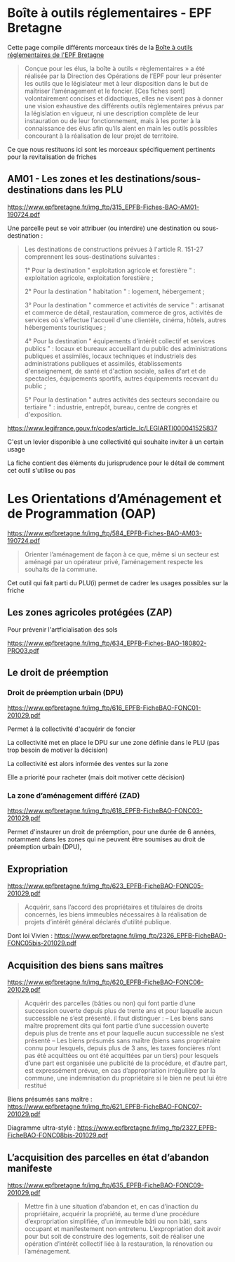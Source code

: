 # Boîte à outils réglementaires - EPF Bretagne

<!--

Notes de lecture

AM01 - Les zones et les destinations/sous-destinations dans les PLU

https://www.epfbretagne.fr/img_ftp/315_EPFB-Fiches-BAO-AM01-190724.pdf

L'équipe UrbanVitaliz ne s'intéresse qu'aux friches en zones U
Pas les zones A (agricoles), ni les UA1 (constructibles)

Super cool diagramme page 4



-->


Cette page compile différents morceaux tirés de la [Boîte à outils réglementaires de l'EPF Bretagne](https://www.epfbretagne.fr/-boite-a-outils-reglementaire--1841.html)

> Conçue pour les élus, la boîte à outils « règlementaires » a été réalisée par la Direction des Opérations de l’EPF pour leur présenter les outils que le législateur met à leur disposition dans le but de maîtriser l’aménagement et le foncier.
> [Ces fiches sont] volontairement concises et didactiques, elles ne visent pas à donner une vision exhaustive des différents outils règlementaires prévus par la législation en vigueur, ni une description complète de leur instauration ou de leur fonctionnement, mais à les porter à la connaissance des élus afin qu’ils aient en main les outils possibles concourant à la réalisation de leur projet de territoire.

Ce que nous restituons ici sont les morceaux spécifiquement pertinents pour la revitalisation de friches


## AM01 - Les zones et les destinations/sous-destinations dans les PLU

https://www.epfbretagne.fr/img_ftp/315_EPFB-Fiches-BAO-AM01-190724.pdf

Une parcelle peut se voir attribuer (ou interdire) une destination ou sous-destination : 

> Les destinations de constructions prévues à l'article R. 151-27 comprennent les sous-destinations suivantes :
>
> 1° Pour la destination " exploitation agricole et forestière " : exploitation agricole, exploitation forestière ;
>
> 2° Pour la destination " habitation " : logement, hébergement ;
>
> 3° Pour la destination " commerce et activités de service " : artisanat et commerce de détail, restauration, commerce de gros, activités de services où s'effectue l'accueil d'une clientèle, cinéma, hôtels, autres hébergements touristiques ;
>
> 4° Pour la destination " équipements d'intérêt collectif et services publics " : locaux et bureaux accueillant du public des administrations publiques et assimilés, locaux techniques et industriels des administrations publiques et assimilés, établissements d'enseignement, de santé et d'action sociale, salles d'art et de spectacles, équipements sportifs, autres équipements recevant du public ;
>
> 5° Pour la destination " autres activités des secteurs secondaire ou tertiaire " : industrie, entrepôt, bureau, centre de congrès et d'exposition.

https://www.legifrance.gouv.fr/codes/article_lc/LEGIARTI000041525837

C'est un levier disponible à une collectivité qui souhaite inviter à un certain usage

La fiche contient des éléments du jurisprudence pour le détail de comment cet outil s'utilise ou pas



# Les Orientations d’Aménagement  et de Programmation (OAP)

https://www.epfbretagne.fr/img_ftp/584_EPFB-Fiches-BAO-AM03-190724.pdf

> Orienter  l’aménagement  de  façon  à  ce  que,  même  si  un  secteur  est  aménagé  par  un  opérateur  privé,  l’aménagement  respecte  les  souhaits  de la commune.

Cet outil qui fait parti du PLU(i) permet de cadrer les usages possibles sur la friche



## Les zones agricoles protégées (ZAP)

Pour prévenir l'artficialisation des sols

https://www.epfbretagne.fr/img_ftp/634_EPFB-Fiches-BAO-180802-PRO03.pdf


## Le droit de préemption 

### Droit de préemption urbain (DPU)

https://www.epfbretagne.fr/img_ftp/616_EPFB-FicheBAO-FONC01-201029.pdf

Permet à la collectivité d'acquérir de foncier

La collectivité met en place le DPU sur une zone définie dans le PLU (pas trop besoin de motiver la décision)

La collectivité est alors informée des ventes sur la zone

Elle a priorité pour racheter (mais doit motiver cette décision)


### La zone d’aménagement différé (ZAD)

https://www.epfbretagne.fr/img_ftp/618_EPFB-FicheBAO-FONC03-201029.pdf

Permet d'instaurer un droit de préemption, pour une durée de 6 années, notamment dans les zones qui ne peuvent être soumises au droit de préemption urbain (DPU),


## Expropriation

https://www.epfbretagne.fr/img_ftp/623_EPFB-FicheBAO-FONC05-201029.pdf

> Acquérir, sans l’accord des propriétaires et titulaires de droits concernés, les biens immeubles nécessaires à la réalisation de projets d’intérêt général déclarés d’utilité publique.

Dont loi Vivien : https://www.epfbretagne.fr/img_ftp/2326_EPFB-FicheBAO-FONC05bis-201029.pdf

## Acquisition des biens sans maîtres

https://www.epfbretagne.fr/img_ftp/620_EPFB-FicheBAO-FONC06-201029.pdf

> Acquérir des parcelles (bâties ou non) qui font partie d’une succession ouverte depuis plus de trente ans et pour laquelle aucun successible ne s’est présenté.
> il faut distinguer :
> – Les biens sans maître proprement dits qui font partie d’une succession ouverte depuis plus de trente ans et pour laquelle aucun successible ne s’est présenté
> – Les biens présumés sans maître (biens sans propriétaire connu pour lesquels, depuis plus de 3 ans, les taxes foncières n’ont pas été acquittées ou ont été acquittées par un tiers) pour lesquels d’une part est organisée une publicité de la procédure, et d’autre part, est expressément prévue, en cas d’appropriation irrégulière par la commune, une indemnisation du propriétaire si le bien ne peut lui être restitué

Biens présumés sans maître : https://www.epfbretagne.fr/img_ftp/621_EPFB-FicheBAO-FONC07-201029.pdf

Diagramme ultra-stylé : https://www.epfbretagne.fr/img_ftp/2327_EPFB-FicheBAO-FONC08bis-201029.pdf

## L’acquisition des parcelles en état d’abandon manifeste 

https://www.epfbretagne.fr/img_ftp/635_EPFB-FicheBAO-FONC09-201029.pdf

> Mettre fin à une situation d’abandon et, en cas d’inaction du propriétaire, acquérir la propriété, au terme d’une procédure d’expropriation simplifiée, d’un immeuble bâti ou non bâti, sans occupant et manifestement non entretenu. L’expropriation doit avoir pour but soit de construire des logements, soit de réaliser une opération d’intérêt collectif liée à la restauration, la rénovation ou l’aménagement.